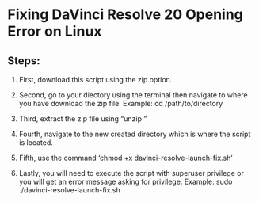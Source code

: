 ﻿# Fixing DaVinci Resolve 20 Opening Error on Linux
## Steps:

1. First, download this script using the zip option. 

2. Second, go to your diectory using the terminal then navigate to where you have download the zip file. Example: cd /path/to/directory

3. Third, extract the zip file using “unzip <filename>”

4. Fourth, navigate to the new created directory which is where the script is located.

5. Fifth, use the command ‘chmod +x davinci-resolve-launch-fix.sh’

6. Lastly, you will need to execute the script with superuser privilege or you will get an error message asking for privilege. Example: sudo ./davinci-resolve-launch-fix.sh






